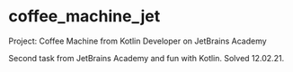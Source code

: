 # coffee_machine_jet
Project: Coffee Machine from Kotlin Developer on JetBrains Academy

Second task from JetBrains Academy and fun with Kotlin. Solved 12.02.21.
